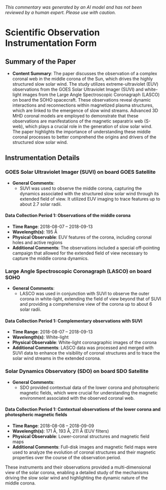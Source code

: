 _This commentary was generated by an AI model and has not been reviewed by a human expert. Please use with caution._

# Scientific Observation Instrumentation Form

## Summary of the Paper
- **Content Summary**: The paper discusses the observation of a complex coronal web in the middle corona of the Sun, which drives the highly structured slow solar wind. The study utilizes extreme-ultraviolet (EUV) observations from the GOES Solar Ultraviolet Imager (SUVI) and white-light images from the Large Angle Spectroscopic Coronagraph (LASCO) on board the SOHO spacecraft. These observations reveal dynamic interactions and reconnections within magnetized plasma structures, which are linked to the emergence of slow wind streams. Advanced 3D MHD coronal models are employed to demonstrate that these observations are manifestations of the magnetic separatrix web (S-web), which plays a crucial role in the generation of slow solar wind. The paper highlights the importance of understanding these middle coronal processes to better comprehend the origins and drivers of the structured slow solar wind.

## Instrumentation Details

### GOES Solar Ultraviolet Imager (SUVI) on board GOES Satellite
- **General Comments**:
   - SUVI was used to observe the middle corona, capturing the dynamics associated with the structured slow solar wind through its extended field of view. It utilized EUV imaging to trace features up to about 2.7 solar radii.

#### Data Collection Period 1: Observations of the middle corona
- **Time Range**: 2018-08-07 – 2018-09-13
- **Wavelength(s)**: 195 Å
- **Physical Observable**: EUV features of the corona, including coronal holes and active regions
- **Additional Comments**: The observations included a special off-pointing campaign that allowed for the extended field of view necessary to capture the middle corona dynamics.

### Large Angle Spectroscopic Coronagraph (LASCO) on board SOHO
- **General Comments**:
   - LASCO was used in conjunction with SUVI to observe the outer corona in white-light, extending the field of view beyond that of SUVI and providing a comprehensive view of the corona up to about 6 solar radii.

#### Data Collection Period 1: Complementary observations with SUVI
- **Time Range**: 2018-08-07 – 2018-09-13
- **Wavelength(s)**: White-light
- **Physical Observable**: White-light coronagraphic images of the corona
- **Additional Comments**: LASCO data was processed and merged with SUVI data to enhance the visibility of coronal structures and to trace the solar wind streams in the extended corona.

### Solar Dynamics Observatory (SDO) on board SDO Satellite
- **General Comments**:
   - SDO provided contextual data of the lower corona and photospheric magnetic fields, which were crucial for understanding the magnetic environment associated with the observed coronal web.

#### Data Collection Period 1: Contextual observations of the lower corona and photospheric magnetic fields
- **Time Range**: 2018-08-08 – 2018-09-09
- **Wavelength(s)**: 171 Å, 193 Å, 211 Å (EUV filters)
- **Physical Observable**: Lower-coronal structures and magnetic field maps
- **Additional Comments**: Full-disk images and magnetic field maps were used to analyze the evolution of coronal structures and their magnetic properties over the course of the observation period.

These instruments and their observations provided a multi-dimensional view of the solar corona, enabling a detailed study of the mechanisms driving the slow solar wind and highlighting the dynamic nature of the middle corona.
